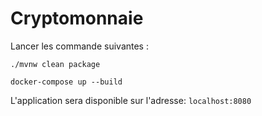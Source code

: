 # Cryptomonnaie

Lancer les commande suivantes :

```shell
./mvnw clean package
```

```shell
docker-compose up --build
```

L'application sera disponible sur l'adresse: `localhost:8080`

